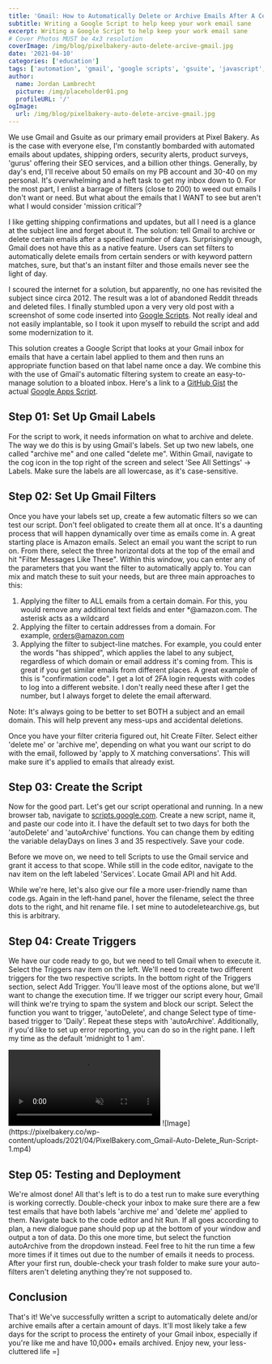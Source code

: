 ```yaml
---
title: 'Gmail: How to Automatically Delete or Archive Emails After A Certain Number of Days'
subtitle: Writing a Google Script to help keep your work email sane
excerpt: Writing a Google Script to help keep your work email sane
# Cover Photos MUST be 4x3 resolution
coverImage: /img/blog/pixelbakery-auto-delete-arcive-gmail.jpg
date: '2021-04-10'
categories: ['education']
tags: ['automation', 'gmail', 'google scripts', 'gsuite', 'javascript', 'Tutorial']
author:
  name: Jordan Lambrecht
  picture: /img/placeholder01.png
  profileURL: '/'
ogImage:
  url: /img/blog/pixelbakery-auto-delete-arcive-gmail.jpg
---
```


We use Gmail and Gsuite as our primary email providers at Pixel Bakery. As is the case with everyone else, I'm constantly bombarded with automated emails about updates, shipping orders, security alerts, product surveys, 'gurus' offering their SEO services, and a billion other things. Generally, by day's end, I'll receive about 50 emails on my PB account and 30-40 on my personal. It's overwhelming and a heft task to get my inbox down to 0. For the most part, I enlist a barrage of filters (close to 200) to weed out emails I don't want or need. But what about the emails that I WANT to see but aren't what I would consider 'mission critical'?

I like getting shipping confirmations and updates, but all I need is a glance at the subject line and forget about it. The solution: tell Gmail to archive or delete certain emails after a specified number of days. Surprisingly enough, Gmail does not have this as a native feature. Users can set filters to automatically delete emails from certain senders or with keyword pattern matches, sure, but that's an instant filter and those emails never see the light of day.

I scoured the internet for a solution, but apparently, no one has revisited the subject since circa 2012. The result was a lot of abandoned Reddit threads and deleted files. I finally stumbled upon a very very old post with a screenshot of some code inserted into [Google Scripts](https://script.google.com/). Not really ideal and not easily implantable, so I took it upon myself to rebuild the script and add some modernization to it.

This solution creates a Google Script that looks at your Gmail inbox for emails that have a certain label applied to them and then runs an appropriate function based on that label name once a day. We combine this with the use of Gmail's automatic filtering system to create an easy-to-manage solution to a bloated inbox. Here's a link to a [GitHub Gist](https://gist.github.com/jordanlambrecht/ec6ad36b5a48271fcbb4bb811512e477) the actual [Google Apps Script](https://script.google.com/d/1BW2AqvwUSbd9fID36fszLLUKkEmu8gj0FfKjyKanEwV7OGgzQuxHZS9e).

## Step 01: Set Up Gmail Labels

For the script to work, it needs information on what to archive and delete. The way we do this is by using Gmail's labels. Set up two new labels, one called "archive me" and one called "delete me". Within Gmail, navigate to the cog icon in the top right of the screen and select 'See All Settings' -> Labels. Make sure the labels are all lowercase, as it's case-sensitive.

## Step 02: Set Up Gmail Filters

Once you have your labels set up, create a few automatic filters so we can test our script. Don't feel obligated to create them all at once. It's a daunting process that will happen dynamically over time as emails come in. A great starting place is Amazon emails. Select an email you want the script to run on. From there, select the three horizontal dots at the top of the email and hit "Filter Messages Like These". Within this window, you can enter any of the parameters that you want the filter to automatically apply to. You can mix and match these to suit your needs, but are three main approaches to this:

1.  Applying the filter to ALL emails from a certain domain. For this, you would remove any additional text fields and enter \*@amazon.com. The asterisk acts as a wildcard
2.  Applying the filter to certain addresses from a domain. For example, orders@amazon.com
3.  Applying the filter to subject-line matches. For example, you could enter the words "has shipped", which applies the label to any subject, regardless of which domain or email address it's coming from. This is great if you get similar emails from different places. A great example of this is "confirmation code". I get a lot of 2FA login requests with codes to log into a different website. I don't really need these after I get the number, but I always forget to delete the email afterward.

Note: It's always going to be better to set BOTH a subject and an email domain. This will help prevent any mess-ups and accidental deletions.

Once you have your filter criteria figured out, hit Create Filter. Select either 'delete me' or 'archive me', depending on what you want our script to do with the email, followed by 'apply to X matching conversations'. This will make sure it's applied to emails that already exist.

## Step 03: Create the Script

Now for the good part. Let's get our script operational and running. In a new browser tab, navigate to [scripts.google.com](https://scripts.google.com/). Create a new script, name it, and paste our code into it. I have the default set to two days for both the 'autoDelete' and 'autoArchive' functions. You can change them by editing the variable delayDays on lines 3 and 35 respectively. Save your code.

Before we move on, we need to tell Scripts to use the Gmail service and grant it access to that scope. While still in the code editor, navigate to the nav item on the left labeled 'Services'. Locate Gmail API and hit Add.

While we're here, let's also give our file a more user-friendly name than code.gs. Again in the left-hand panel, hover the filename, select the three dots to the right, and hit rename file. I set mine to autodeletearchive.gs, but this is arbitrary.

## Step 04: Create Triggers

We have our code ready to go, but we need to tell Gmail when to execute it. Select the Triggers nav item on the left. We'll need to create two different triggers for the two respective scripts. In the bottom right of the Triggers section, select Add Trigger. You'll leave most of the options alone, but we'll want to change the execution time. If we trigger our script every hour, Gmail will think we're trying to spam the system and block our script. Select the function you want to trigger, 'autoDelete', and change Select type of time-based trigger to 'Daily'. Repeat these steps with 'autoArchive'. Additionally, if you'd like to set up error reporting, you can do so in the right pane. I left my time as the default 'midnight to 1 am'.

<video autoPlay muted controls='false' playsInline>
<source src="/img/blog/PixelBakery.com_Gmail-Auto-Delete_Run-Script-1" />
</video>
![Image](https://pixelbakery.co/wp-content/uploads/2021/04/PixelBakery.com_Gmail-Auto-Delete_Run-Script-1.mp4)

## Step 05: Testing and Deployment

We're almost done! All that's left is to do a test run to make sure everything is working correctly. Double-check your inbox to make sure there are a few test emails that have both labels 'archive me' and 'delete me' applied to them. Navigate back to the code editor and hit Run. If all goes according to plan, a new dialogue pane should pop up at the bottom of your window and output a ton of data. Do this one more time, but select the function autoArchive from the dropdown instead. Feel free to hit the run time a few more times if it times out due to the number of emails it needs to process. After your first run, double-check your trash folder to make sure your auto-filters aren't deleting anything they're not supposed to.

## Conclusion

That's it! We've successfully written a script to automatically delete and/or archive emails after a certain amount of days. It'll most likely take a few days for the script to process the entirety of your Gmail inbox, especially if you're like me and have 10,000+ emails archived. Enjoy new, your less-cluttered life =]
